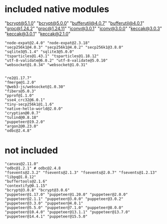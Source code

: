 # included native modules
"bcrypt@5.1.0" "bcrypt@5.0.0"
    "bufferutil@4.0.7" "bufferutil@4.0.1" 
    "grpc@1.24.2" "grpc@1.24.11" 
    "iconv@3.0.1" "iconv@3.0.0"
    "keccak@3.0.3" "keccak@3.0.1" "keccak@2.1.0"

    "node-expat@2.4.0" "node-expat@2.3.18"
    "secp256k1@4.0.3" "secp256k1@4.0.2" "secp256k1@3.8.0" 
    "sqlite3@5.1.4" "sqlite3@5.0.0" 
    "tsparticles@1.43.1" "tsparticles@1.18.12" 
    "utf-8-validate@6.0.2" "utf-8-validate@5.0.10"
    "websocket@1.0.34" "websocket@1.0.31"


    "re2@1.17.7"
    "fmerge@1.2.0"
    "@web3-js/websocket@1.0.30" 
    "fibers@5.0.3" 
    "pprof@1.1.0" 
    "sse4_crc32@6.0.1" 
    "tiny-secp256k1@1.1.6" 
    "native-hello-world@2.0.0" 
    "cryptian@0.0.7" 
    "tulind@0.8.18" 
    "puppeteer@19.2.0" 
    "argon2@0.23.0" 
    "odbc@2.4.8"

# not included
    "canvas@2.11.0" 
    "odbc@1.2.1" # odbc@2.4.8
    "fsevents@2.3.2" "fsevents@2.1.3" "fsevents@2.0.7" "fsevents@1.2.13"
    "libpq@1.8.12"
    "buffertools@2.1.6"
    "contextify@0.1.15"
    "bcrypt@3.0.8" "bcrypt@3.0.6"
    "puppeteer@1.17.0" "puppeteer@1.20.0" "puppeteer@2.0.0" "puppeteer@2.1.1" "puppeteer@3.0.0" "puppeteer@3.0.2" "puppeteer@3.3.0" "puppeteer@4.0.1"
    "puppeteer@5.5.0" "puppeteer@7.1.0" "puppeteer@8.0.0" "puppeteer@10.4.0" "puppeteer@13.1.1" "puppeteer@13.7.0" "puppeteer@14.4.1" "puppeteer@15.5.0"

